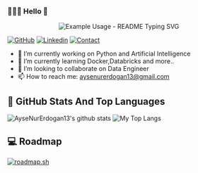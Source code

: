 ### 👩🏼‍💻 Hello 👋
<p align="center">
  <img src="https://readme-typing-svg.demolab.com/?lines=I+am+a+Software+Engineer+;&font=Fira%20Code&center=true&width=380&height=50&duration=4000&pause=1000" alt="Example Usage - README Typing SVG">
</p>

[![GitHub](https://img.shields.io/badge/SUPPORT%20AT-GITHUB-blue?style=for-the-badge&logo=github)](https://github.com/AyseNurErdogan13) 
[![Linkedin](https://img.shields.io/badge/MY%20PROFILE-Linkedin-blue?style=for-the-badge&logo=github)](https://www.linkedin.com/in/ayşenur-erdoğan-36310a208/) 
[![Contact](https://img.shields.io/badge/CONTACT-GMAIL-yellow?style=for-the-badge&logo=gmail&logoColor=white)](mailto:aysenurerdogan13@gmail.com)

 
- 🔭 I’m currently working on Python and Artificial Intelligence
- 🌱 I’m currently learning Docker,Databricks and more.. 
- 👯 I’m looking to collaborate on Data Engineer 
- 📫 How to reach me: aysenurerdogan13@gmail.com

## 📌 GitHub Stats And Top Languages

<p float="center">
  <img  src="https://github-readme-stats.vercel.app/api?username=AyseNurErdogan13&show_icons=true&count_private=true&hide=contribs,issues" alt="AyseNurErdogan13's github stats" />
  
  <img  src="https://github-readme-stats.vercel.app/api/top-langs/?username=AyseNurErdogan13&layout=compact&hide=html,css" alt="My Top Langs" />
</p>

## 💻 Roadmap 
[![roadmap.sh](https://api.roadmap.sh/v1-badge/tall/64c0f6dffcdcf9c5d50e0b87?variant=dark&roadmaps=python%2Cdocker%2Csoftware-architect)](https://roadmap.sh)
